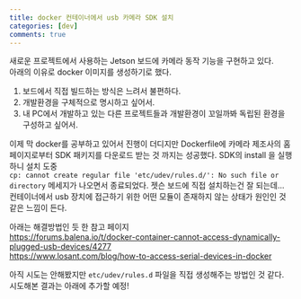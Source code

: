 ```yaml
---
title: docker 컨테이너에서 usb 카메라 SDK 설치
categories: [dev]
comments: true
---
```


새로운 프로젝트에서 사용하는 Jetson 보드에 카메라 동작 기능을 구현하고 있다.   
아래의 이유로 docker 이미지를 생성하기로 했다.
1. 보드에서 직접 빌드하는 방식은 느려서 불편하다.
2. 개발환경을 구체적으로 명시하고 싶어서.
3. 내 PC에서 개발하고 있는 다른 프로젝트들과 개발환경이 꼬일까봐 독립된 환경을 구성하고 싶어서.
   
 
이제 막 docker를 공부하고 있어서 진행이 더디지만 Dockerfile에 카메라 제조사의 홈페이지로부터 SDK 패키지를 다운로드 받는 것 까지는 성공했다.
SDK의 install 을 실행하니 설치 도중   
``` cp: cannot create regular file 'etc/udev/rules.d/': No such file or directory ``` 메세지가 나오면서 종료되었다.
젯슨 보드에 직접 설치하는건 잘 되는데... 컨테이너에서 usb 장치에 접근하기 위한 어떤 모듈이 존재하지 않는 상태가 원인인 것 같은 느낌이 든다.
  

아래는 해결방법인 듯 한 참고 페이지   
https://forums.balena.io/t/docker-container-cannot-access-dynamically-plugged-usb-devices/4277   
https://www.losant.com/blog/how-to-access-serial-devices-in-docker   

아직 시도는 안해봤지만 ``` etc/udev/rules.d ``` 파일을 직접 생성해주는 방법인 것 같다. 시도해본 결과는 아래에 추가할 예정!
